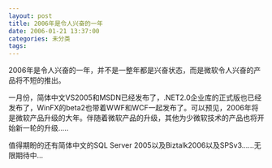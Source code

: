 ```yaml
---
layout: post
title: 2006年是令人兴奋的一年
date: 2006-01-21 13:37:00
categories: 未分类
tags: 
---
```


2006年是令人兴奋的一年，并不是一整年都是兴奋状态，而是微软令人兴奋的产品将不短的推出。

一月份，简体中文VS2005和MSDN已经发布了，.NET2.0企业库的正式版也已经发布了，WinFX的beta2也带着WWF和WCF一起发布了。可以预见，2006年将是微软产品升级的大年。伴随着微软产品的升级，其他为少微软技术的产品也将开始新一轮的升级.....

值得期盼的还有简体中文的SQL Server 2005以及Biztalk2006以及SPSv3......无限期待中...

